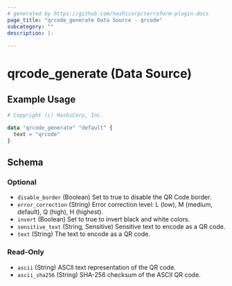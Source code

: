 ```yaml
---
# generated by https://github.com/hashicorp/terraform-plugin-docs
page_title: "qrcode_generate Data Source - qrcode"
subcategory: ""
description: |-
  
---
```


# qrcode_generate (Data Source)



## Example Usage

```terraform
# Copyright (c) HashiCorp, Inc.

data "qrcode_generate" "default" {
  text = "qrcode"
}
```

<!-- schema generated by tfplugindocs -->
## Schema

### Optional

- `disable_border` (Boolean) Set to true to disable the QR Code border.
- `error_correction` (String) Error correction level: L (low), M (medium, default), Q (high), H (highest).
- `invert` (Boolean) Set to true to invert black and white colors.
- `sensitive_text` (String, Sensitive) Sensitive text to encode as a QR code.
- `text` (String) The text to encode as a QR code.

### Read-Only

- `ascii` (String) ASCII text representation of the QR code.
- `ascii_sha256` (String) SHA-256 checksum of the ASCII QR code.
